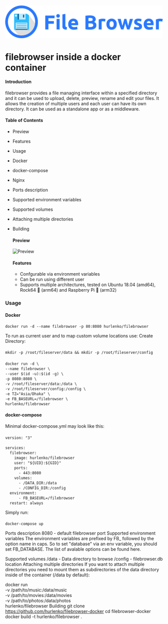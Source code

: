 ![filebrowser-logo](https://raw.githubusercontent.com/filebrowser/logo/master/banner.png)

# filebrowser inside a docker container

#### Introduction
filebrowser provides a file managing interface within a specified directory and it can be used to upload, delete, preview, rename and edit your files. It allows the creation of multiple users and each user can have its own directory. It can be used as a standalone app or as a middleware.

#### Table of Contents
- Preview
- Features
- Usage
- Docker
- docker-compose
- Nginx
- Ports description
- Supported environment variables
- Supported volumes
- Attaching multiple directories
- Building

  #### Preview
  ![Preview](https://user-images.githubusercontent.com/5447088/50716739-ebd26700-107a-11e9-9817-14230c53efd2.gif)

  #### Features
  - Confgurable via environment variables
  - Can be run using different user
  - Supports multiple architectures, tested on Ubuntu 18.04 (amd64), Rock64 🍍 (arm64) and Raspberry Pi 🍓 (arm32)

### Usage

#### Docker
    docker run -d --name filebrowser -p 80:8080 hurlenko/filebrowser
    
To run as current user and to map custom volume locations use:
Create Directory:
####
    mkdir -p /root/fileserver/data && mkdir -p /root/fileserver/config
####
    docker run -d \
    --name filebrowser \
    --user $(id -u):$(id -g) \
    -p 8080:8080 \
    -v /root/fileserver/data:/data \
    -v /root/fileserver/config:/config \
    -e TZ="Asia/Dhaka" \
    -e FB_BASEURL=/filebrowser \
    hurlenko/filebrowser

#### docker-compose
Minimal docker-compose.yml may look like this:
####
    version: "3"

    services:
      filebrowser:
        image: hurlenko/filebrowser
        user: "${UID}:${GID}"
        ports:
          - 443:8080
        volumes:
          - /DATA_DIR:/data
          - /CONFIG_DIR:/config
      environment:
          - FB_BASEURL=/filebrowser
      restart: always
 Simply run:
####
    docker-compose up

Ports description
8080 - default filebrowser port
Supported environment variables
The environment variables are prefixed by FB_ followed by the option name in caps. So to set "database" via an env variable, you should set FB_DATABASE. The list of avalable options can be found here.

Supported volumes
/data - Data directory to browse
/config - filebrowser.db location
Attaching multiple directories
If you want to attach multiple directories you need to mount them as subdirectories of the data directory inside of the container (/data by default):

docker run \
    -v /path/to/music:/data/music \
    -v /path/to/movies:/data/movies \
    -v /path/to/photos:/data/photos \
    hurlenko/filebrowser
Building
git clone https://github.com/hurlenko/filebrowser-docker
cd filebrowser-docker
docker build -t hurlenko/filebrowser .

  
